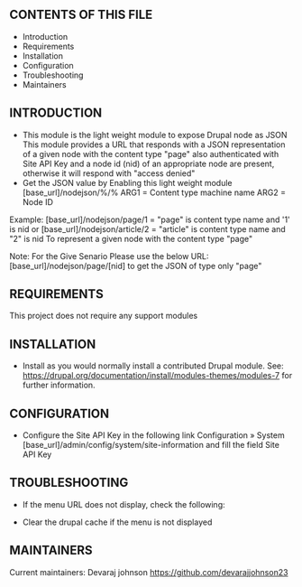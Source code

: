 CONTENTS OF THIS FILE
---------------------

  * Introduction
  * Requirements
  * Installation
  * Configuration
  * Troubleshooting
  * Maintainers

INTRODUCTION
-----------
  * This module is the light weight module to expose Drupal node as JSON
 This module provides a URL that responds with a JSON representation of a
 given node with the content type "page" also authenticated with Site API Key
 and a node id (nid) of an appropriate node are present,
 otherwise it will respond with "access denied"
  * Get the JSON value by Enabling this light weight module
  [base_url]/nodejson/%/%
  ARG1 = Content type machine name
  ARG2 = Node ID

 Example:
  [base_url]/nodejson/page/1 = "page" is content type name and '1' is nid
  or
  [base_url]/nodejson/article/2 = "article" is content type name and "2" is nid
  To represent a given node with the content type "page"

  Note:
  For the Give Senario Please use the below URL:
  [base_url]/nodejson/page/[nid] to get the JSON of type only "page"

REQUIREMENTS
------------
  This project does not require any support modules

INSTALLATION
------------
 * Install as you would normally install a contributed Drupal module. See:
   https://drupal.org/documentation/install/modules-themes/modules-7
   for further information.

CONFIGURATION
-------------
 * Configure the Site API Key in the following link Configuration » System </br>
 [base_url]/admin/config/system/site-information and fill the field Site API Key

TROUBLESHOOTING
---------------
 * If the menu URL does not display, check the following:
  - Clear the drupal cache if the menu is not displayed

MAINTAINERS
-----------
Current maintainers:
Devaraj johnson https://github.com/devarajjohnson23
